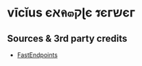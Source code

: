 ﻿# vīcĭus єאค๓קɭє รєгשєг

## Sources & 3rd party credits

- [FastEndpoints](https://fast-endpoints.com/)
